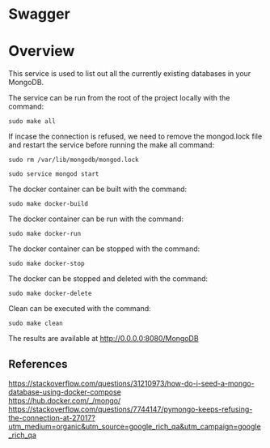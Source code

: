 # Swagger

# Overview
This service is used to list out all the currently existing databases 
in your MongoDB.
 

The service can be run from the root of the project locally with the command: 

`
sudo make all
`  

If incase the connection is refused, we need to remove the mongod.lock file and restart the service before running the make all command:

`
sudo rm /var/lib/mongodb/mongod.lock
`

`
sudo service mongod start
`

The docker container can be built with the command: 

`
sudo make docker-build
`  

The docker container can be run with the command: 

`
sudo make docker-run
`  

The docker container can be stopped with the command: 

`
sudo make docker-stop
`  

The docker can be stopped and deleted with the command: 

`
sudo make docker-delete
`  

Clean can be executed with the command: 

`
sudo make clean
`  

The results are available at http://0.0.0.0:8080/MongoDB  


## References
https://stackoverflow.com/questions/31210973/how-do-i-seed-a-mongo-database-using-docker-compose  
https://hub.docker.com/_/mongo/
https://stackoverflow.com/questions/7744147/pymongo-keeps-refusing-the-connection-at-27017?utm_medium=organic&utm_source=google_rich_qa&utm_campaign=google_rich_qa
